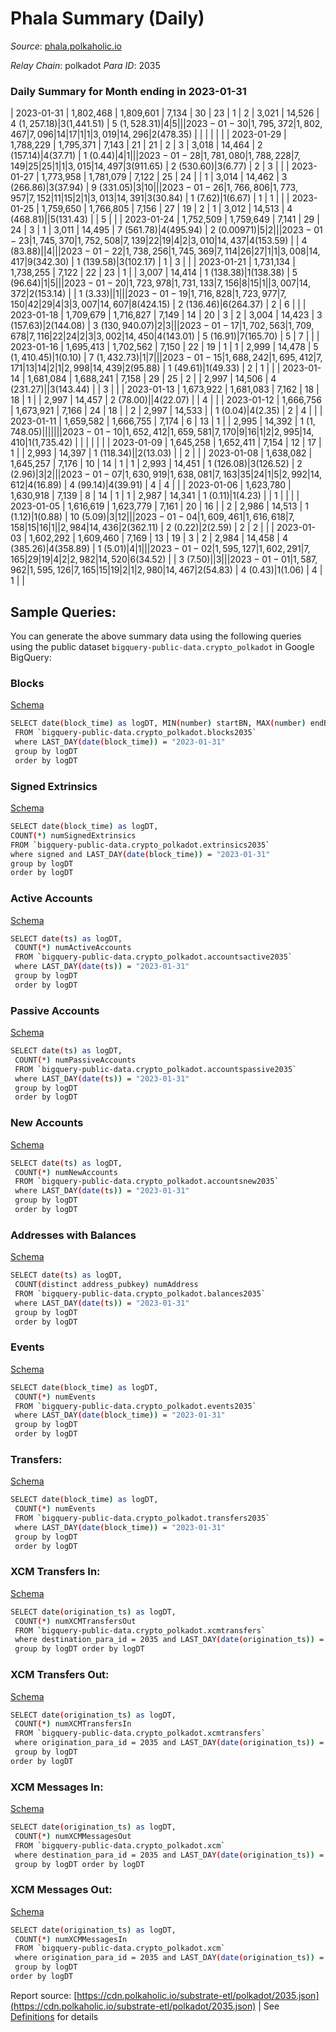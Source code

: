 # Phala Summary (Daily)

_Source_: [phala.polkaholic.io](https://phala.polkaholic.io)

*Relay Chain*: polkadot
*Para ID*: 2035



### Daily Summary for Month ending in 2023-01-31


| 2023-01-31 | 1,802,468 | 1,809,601 | 7,134 | 30 | 23 | 1 | 2 | 3,021 | 14,526 | 4 ($1,257.18) | 3 ($1,441.51) | 5 ($1,528.31) | 4 | 5 |  |
| 2023-01-30 | 1,795,372 | 1,802,467 | 7,096 | 14 | 17 | 1 | 1 | 3,019 | 14,296 | 2 ($478.35) |   |   |  |  |  |
| 2023-01-29 | 1,788,229 | 1,795,371 | 7,143 | 21 | 21 | 2 | 3 | 3,018 | 14,464 | 2 ($157.14) | 4 ($37.71) | 1 ($0.44) | 4 | 1 |  |
| 2023-01-28 | 1,781,080 | 1,788,228 | 7,149 | 25 | 25 | 1 | 1 | 3,015 | 14,497 | 3 ($911.65) | 2 ($530.60) | 3 ($6.77) | 2 | 3 |  |
| 2023-01-27 | 1,773,958 | 1,781,079 | 7,122 | 25 | 24 |  | 1 | 3,014 | 14,462 | 3 ($266.86) | 3 ($37.94) | 9 ($331.05) | 3 | 10 |  |
| 2023-01-26 | 1,766,806 | 1,773,957 | 7,152 | 11 | 15 | 2 | 1 | 3,013 | 14,391 | 3 ($30.84) | 1 ($7.62) | 1 ($6.67) | 1 | 1 |  |
| 2023-01-25 | 1,759,650 | 1,766,805 | 7,156 | 27 | 19 | 2 | 1 | 3,012 | 14,513 | 4 ($468.81) |   | 5 ($131.43) |  | 5 |  |
| 2023-01-24 | 1,752,509 | 1,759,649 | 7,141 | 29 | 24 | 3 | 1 | 3,011 | 14,495 | 7 ($561.78) | 4 ($495.94) | 2 ($0.00971) | 5 | 2 |  |
| 2023-01-23 | 1,745,370 | 1,752,508 | 7,139 | 22 | 19 | 4 | 2 | 3,010 | 14,437 | 4 ($153.59) |   | 4 ($83.88) |  | 4 |  |
| 2023-01-22 | 1,738,256 | 1,745,369 | 7,114 | 26 | 27 | 1 | 1 | 3,008 | 14,417 | 9 ($342.30) | 1 ($139.58) | 3 ($102.17) | 1 | 3 |  |
| 2023-01-21 | 1,731,134 | 1,738,255 | 7,122 | 22 | 23 | 1 |  | 3,007 | 14,414 | 1 ($138.38) | 1 ($138.38) | 5 ($96.64) | 1 | 5 |  |
| 2023-01-20 | 1,723,978 | 1,731,133 | 7,156 | 8 | 15 | 1 |  | 3,007 | 14,372 | 2 ($153.14) |   | 1 ($3.33) |  | 1 |  |
| 2023-01-19 | 1,716,828 | 1,723,977 | 7,150 | 42 | 29 | 4 | 3 | 3,007 | 14,607 | 8 ($424.15) | 2 ($136.46) | 6 ($264.37) | 2 | 6 |  |
| 2023-01-18 | 1,709,679 | 1,716,827 | 7,149 | 14 | 20 | 3 | 2 | 3,004 | 14,423 | 3 ($157.63) | 2 ($144.08) | 3 ($130,940.07) | 2 | 3 |  |
| 2023-01-17 | 1,702,563 | 1,709,678 | 7,116 | 22 | 24 | 2 | 3 | 3,002 | 14,450 | 4 ($143.01) | 5 ($16.91) | 7 ($165.70) | 5 | 7 |  |
| 2023-01-16 | 1,695,413 | 1,702,562 | 7,150 | 22 | 19 | 1 | 1 | 2,999 | 14,478 | 5 ($1,410.45) | 1 ($0.10) | 7 ($1,432.73) | 1 | 7 |  |
| 2023-01-15 | 1,688,242 | 1,695,412 | 7,171 | 13 | 14 | 2 | 1 | 2,998 | 14,439 | 2 ($95.88) | 1 ($49.61) | 1 ($49.33) | 2 | 1 |  |
| 2023-01-14 | 1,681,084 | 1,688,241 | 7,158 | 29 | 25 | 2 |  | 2,997 | 14,506 | 4 ($231.27) |   | 3 ($143.44) |  | 3 |  |
| 2023-01-13 | 1,673,922 | 1,681,083 | 7,162 | 18 | 18 | 1 |  | 2,997 | 14,457 | 2 ($78.00) |   | 4 ($22.07) |  | 4 |  |
| 2023-01-12 | 1,666,756 | 1,673,921 | 7,166 | 24 | 18 |  | 2 | 2,997 | 14,533 |   | 1 ($0.04) | 4 ($2.35) | 2 | 4 |  |
| 2023-01-11 | 1,659,582 | 1,666,755 | 7,174 | 6 | 13 | 1 |  | 2,995 | 14,392 | 1 ($1,748.05) |   |   |  |  |  |
| 2023-01-10 | 1,652,412 | 1,659,581 | 7,170 | 9 | 16 | 1 | 2 | 2,995 | 14,410 | 1 ($1,735.42) |   |   |  |  |  |
| 2023-01-09 | 1,645,258 | 1,652,411 | 7,154 | 12 | 17 | 1 |  | 2,993 | 14,397 | 1 ($118.34) |   | 2 ($13.03) |  | 2 |  |
| 2023-01-08 | 1,638,082 | 1,645,257 | 7,176 | 10 | 14 | 1 | 1 | 2,993 | 14,451 | 1 ($126.08) | 3 ($126.52) | 2 ($2.96) | 3 | 2 |  |
| 2023-01-07 | 1,630,919 | 1,638,081 | 7,163 | 35 | 24 | 1 | 5 | 2,992 | 14,612 | 4 ($16.89) | 4 ($99.14) | 4 ($39.91) | 4 | 4 |  |
| 2023-01-06 | 1,623,780 | 1,630,918 | 7,139 | 8 | 14 | 1 | 1 | 2,987 | 14,341 | 1 ($0.11) | 1 ($4.23) |   | 1 |  |  |
| 2023-01-05 | 1,616,619 | 1,623,779 | 7,161 | 20 | 16 |  | 2 | 2,986 | 14,513 | 1 ($1.12) | 1 ($0.88) | 10 ($5.09) | 3 | 12 |  |
| 2023-01-04 | 1,609,461 | 1,616,618 | 7,158 | 15 | 16 | 1 |  | 2,984 | 14,436 | 2 ($362.11) | 2 ($0.22) | 2 ($2.59) | 2 | 2 |  |
| 2023-01-03 | 1,602,292 | 1,609,460 | 7,169 | 13 | 19 | 3 | 2 | 2,984 | 14,458 | 4 ($385.26) | 4 ($358.89) | 1 ($5.01) | 4 | 1 |  |
| 2023-01-02 | 1,595,127 | 1,602,291 | 7,165 | 29 | 19 | 4 | 2 | 2,982 | 14,520 | 6 ($34.52) |   | 3 ($7.50) |  | 3 |  |
| 2023-01-01 | 1,587,962 | 1,595,126 | 7,165 | 15 | 19 | 2 | 1 | 2,980 | 14,467 | 2 ($54.83) | 4 ($0.43) | 1 ($1.06) | 4 | 1 |  |

## Sample Queries:
You can generate the above summary data using the following queries using the public dataset `bigquery-public-data.crypto_polkadot` in Google BigQuery:


### Blocks 

[Schema](https://github.com/colorfulnotion/substrate-etl/blob/main/schema/blocks.json)

```bash
SELECT date(block_time) as logDT, MIN(number) startBN, MAX(number) endBN, COUNT(*) numBlocks 
 FROM `bigquery-public-data.crypto_polkadot.blocks2035`  
 where LAST_DAY(date(block_time)) = "2023-01-31" 
 group by logDT 
 order by logDT
```

### Signed Extrinsics 

[Schema](https://github.com/colorfulnotion/substrate-etl/blob/main/schema/extrinsics.json)

```bash
SELECT date(block_time) as logDT, 
COUNT(*) numSignedExtrinsics 
FROM `bigquery-public-data.crypto_polkadot.extrinsics2035`  
where signed and LAST_DAY(date(block_time)) = "2023-01-31" 
group by logDT 
order by logDT
```

### Active Accounts 

[Schema](https://github.com/colorfulnotion/substrate-etl/blob/main/schema/accountsactive.json)

```bash
SELECT date(ts) as logDT, 
 COUNT(*) numActiveAccounts 
 FROM `bigquery-public-data.crypto_polkadot.accountsactive2035` 
 where LAST_DAY(date(ts)) = "2023-01-31" 
 group by logDT 
 order by logDT
```

### Passive Accounts 

[Schema](https://github.com/colorfulnotion/substrate-etl/blob/main/schema/accountspassive.json)

```bash
SELECT date(ts) as logDT, 
 COUNT(*) numPassiveAccounts 
 FROM `bigquery-public-data.crypto_polkadot.accountspassive2035` 
 where LAST_DAY(date(ts)) = "2023-01-31" 
 group by logDT 
 order by logDT
```

### New Accounts 

[Schema](https://github.com/colorfulnotion/substrate-etl/blob/main/schema/accountsnew.json)

```bash
SELECT date(ts) as logDT, 
 COUNT(*) numNewAccounts 
 FROM `bigquery-public-data.crypto_polkadot.accountsnew2035` 
 where LAST_DAY(date(ts)) = "2023-01-31" 
 group by logDT
 order by logDT
```

### Addresses with Balances 

[Schema](https://github.com/colorfulnotion/substrate-etl/blob/main/schema/balances.json)

```bash
SELECT date(ts) as logDT,
 COUNT(distinct address_pubkey) numAddress 
 FROM `bigquery-public-data.crypto_polkadot.balances2035` 
 where LAST_DAY(date(ts)) = "2023-01-31" 
 group by logDT 
 order by logDT
```

### Events 

[Schema](https://github.com/colorfulnotion/substrate-etl/blob/main/schema/events.json)

```bash
SELECT date(block_time) as logDT, 
 COUNT(*) numEvents 
 FROM `bigquery-public-data.crypto_polkadot.events2035` 
 where LAST_DAY(date(block_time)) = "2023-01-31" 
 group by logDT 
 order by logDT
```

### Transfers:

[Schema](https://github.com/colorfulnotion/substrate-etl/blob/main/schema/transfers.json)

```bash
SELECT date(block_time) as logDT, 
 COUNT(*) numEvents 
 FROM `bigquery-public-data.crypto_polkadot.transfers2035` 
 where LAST_DAY(date(block_time)) = "2023-01-31" 
 group by logDT 
 order by logDT
```

### XCM Transfers In: 

[Schema](https://github.com/colorfulnotion/substrate-etl/blob/main/schema/xcmtransfers.json)

```bash
SELECT date(origination_ts) as logDT, 
 COUNT(*) numXCMTransfersOut 
 FROM `bigquery-public-data.crypto_polkadot.xcmtransfers` 
 where destination_para_id = 2035 and LAST_DAY(date(origination_ts)) = "2023-01-31" 
 group by logDT order by logDT
```

### XCM Transfers Out: 

[Schema](https://github.com/colorfulnotion/substrate-etl/blob/main/schema/xcmtransfers.json)

```bash
SELECT date(origination_ts) as logDT, 
 COUNT(*) numXCMTransfersIn 
 FROM `bigquery-public-data.crypto_polkadot.xcmtransfers` 
 where origination_para_id = 2035 and LAST_DAY(date(origination_ts)) = "2023-01-31" 
 group by logDT 
order by logDT
```

### XCM Messages In: 

[Schema](https://github.com/colorfulnotion/substrate-etl/blob/main/schema/xcm.json)

```bash
SELECT date(origination_ts) as logDT, 
 COUNT(*) numXCMMessagesOut 
 FROM `bigquery-public-data.crypto_polkadot.xcm` 
 where destination_para_id = 2035 and LAST_DAY(date(origination_ts)) = "2023-01-31" 
 group by logDT order by logDT
```

### XCM Messages Out: 

[Schema](https://github.com/colorfulnotion/substrate-etl/blob/main/schema/xcm.json)

```bash
SELECT date(origination_ts) as logDT, 
 COUNT(*) numXCMMessagesIn 
 FROM `bigquery-public-data.crypto_polkadot.xcm` 
 where origination_para_id = 2035 and LAST_DAY(date(origination_ts)) = "2023-01-31" 
 group by logDT 
order by logDT
```


Report source: [https://cdn.polkaholic.io/substrate-etl/polkadot/2035.json](https://cdn.polkaholic.io/substrate-etl/polkadot/2035.json) | See [Definitions](/DEFINITIONS.md) for details
